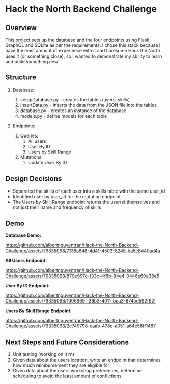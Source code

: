 # Hack the North Backend Challenge

## Overview

This project sets up the database and the four endpoints using Flask, GraphQL and SQLite as per the requirements. I chose this stack because I have the least amount of experience with it and I presume Hack the North uses it (or something close), so I wanted to demonstrate my ability to learn and build something new!

## Structure

1. Database:
    1. setupDatabase.py - creates the tables (users, skills)
    2. insertData.py - inserts the data from the JSON file into the tables
    3. database.py - creates an instance of the database
    4. models.py - define models for each table

2. Endpoints:
    1. Queries:
        1. All users
        2. User By ID
        3. Users by Skill Range
    2. Mutations:
        1. Update User By ID
    
## Design Decisions

* Seperated the skills of each user into a skills table with the same user_id
* Identified user by user_id for the mutation endpoint
* The Users by Skill Range endpoint returns the user(s) themselves and not just their name and frequency of skills

## Demo

**Database Demo:**

https://github.com/albertnguyentran/Hack-the-North-Backend-Challenge/assets/79335098/7138a848-4d41-4503-8245-ba5e8440ad4a

**All Users Endpoint:**

https://github.com/albertnguyentran/Hack-the-North-Backend-Challenge/assets/79335098/870e997c-f33c-4f8b-84e4-0446e60e38e5

**User By ID Endpoint:**

https://github.com/albertnguyentran/Hack-the-North-Backend-Challenge/assets/79335098/1006969f-36b3-4011-bea3-6745d592f62f

**Users By Skill Range Endpoint:**

https://github.com/albertnguyentran/Hack-the-North-Backend-Challenge/assets/79335098/2c749798-eaab-478c-a051-a64e58ff1487


## Next Steps and Future Considerations

1. Unit testing (working on it rn)
2. Given data about the users location, write an endpoint that determines how much reimbursement they are eligible for
3. Given data about the users workshop preferences, determine scheduling to avoid the least amount of conflictions



